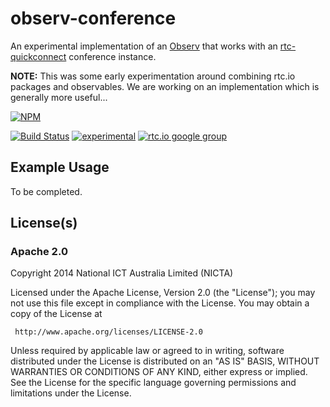 # observ-conference

An experimental implementation of an
[Observ](https://github.com/Raynos/Observ) that works with an
[rtc-quickconnect](https://github.com/rtc-io/rtc-quickconnect) conference
instance.

__NOTE:__ This was some early experimentation around combining rtc.io
packages and observables.  We are working on an implementation which
is generally more useful...


[![NPM](https://nodei.co/npm/observ-conference.png)](https://nodei.co/npm/observ-conference/)

[![Build Status](https://img.shields.io/travis/rtc-io/observ-conference.svg?branch=master)](https://travis-ci.org/rtc-io/observ-conference) [![experimental](https://img.shields.io/badge/stability-experimental-red.svg)](https://github.com/dominictarr/stability#experimental) 
[![rtc.io google group](http://img.shields.io/badge/discuss-rtc.io-blue.svg)](https://groups.google.com/forum/#!forum/rtc-io)



## Example Usage

To be completed.

## License(s)

### Apache 2.0

Copyright 2014 National ICT Australia Limited (NICTA)

   Licensed under the Apache License, Version 2.0 (the "License");
   you may not use this file except in compliance with the License.
   You may obtain a copy of the License at

     http://www.apache.org/licenses/LICENSE-2.0

   Unless required by applicable law or agreed to in writing, software
   distributed under the License is distributed on an "AS IS" BASIS,
   WITHOUT WARRANTIES OR CONDITIONS OF ANY KIND, either express or implied.
   See the License for the specific language governing permissions and
   limitations under the License.
